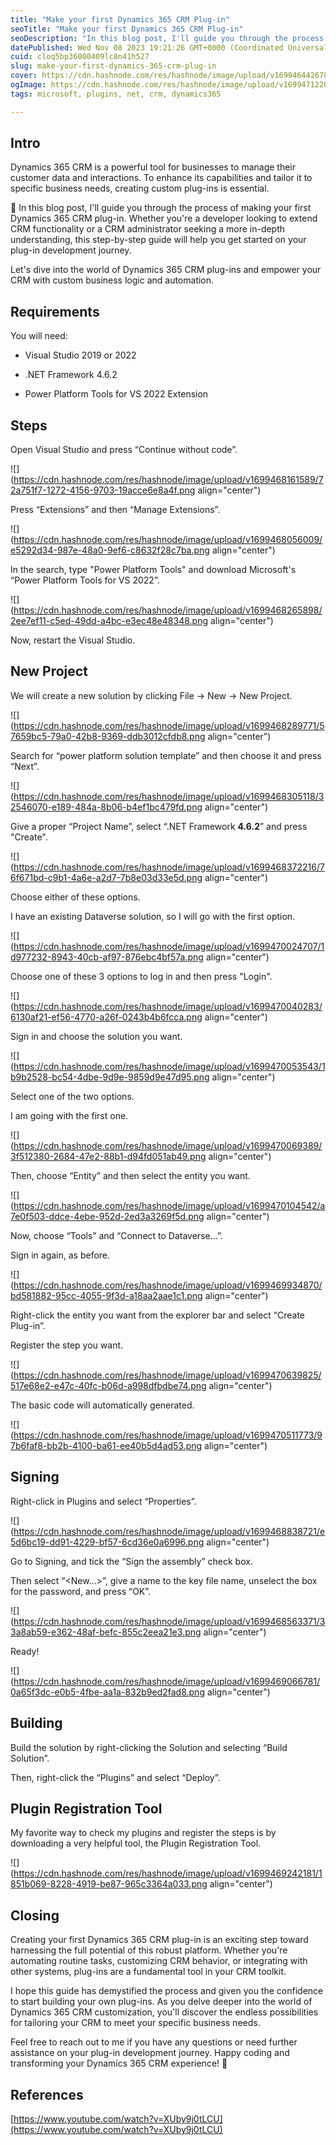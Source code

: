 ```yaml
---
title: "Make your first Dynamics 365 CRM Plug-in"
seoTitle: "Make your first Dynamics 365 CRM Plug-in"
seoDescription: "In this blog post, I'll guide you through the process of making your first Dynamics 365 CRM plug-in."
datePublished: Wed Nov 08 2023 19:21:26 GMT+0000 (Coordinated Universal Time)
cuid: cloq5bp36000409lc8n41h527
slug: make-your-first-dynamics-365-crm-plug-in
cover: https://cdn.hashnode.com/res/hashnode/image/upload/v1699464426781/80812b92-8469-44ee-9846-33d52079100f.png
ogImage: https://cdn.hashnode.com/res/hashnode/image/upload/v1699471220396/7ff72bb4-97e3-484a-8103-6c674f107ff9.png
tags: microsoft, plugins, net, crm, dynamics365

---
```


## Intro

Dynamics 365 CRM is a powerful tool for businesses to manage their customer data and interactions. To enhance its capabilities and tailor it to specific business needs, creating custom plug-ins is essential.

🧩 In this blog post, I'll guide you through the process of making your first Dynamics 365 CRM plug-in. Whether you're a developer looking to extend CRM functionality or a CRM administrator seeking a more in-depth understanding, this step-by-step guide will help you get started on your plug-in development journey.

Let's dive into the world of Dynamics 365 CRM plug-ins and empower your CRM with custom business logic and automation.

## Requirements

You will need:

* Visual Studio 2019 or 2022
    
* .NET Framework 4.6.2
    
* Power Platform Tools for VS 2022 Extension
    

## Steps

Open Visual Studio and press “Continue without code”.

![](https://cdn.hashnode.com/res/hashnode/image/upload/v1699468161589/72a751f7-1272-4156-9703-19acce6e8a4f.png align="center")

Press “Extensions” and then “Manage Extensions”.

![](https://cdn.hashnode.com/res/hashnode/image/upload/v1699468056009/e5292d34-987e-48a0-9ef6-c8632f28c7ba.png align="center")

In the search, type "Power Platform Tools" and download Microsoft's “Power Platform Tools for VS 2022”.

![](https://cdn.hashnode.com/res/hashnode/image/upload/v1699468265898/2ee7ef11-c5ed-49dd-a4bc-e3ec48e48348.png align="center")

Now, restart the Visual Studio.

## New Project

We will create a new solution by clicking File → New → New Project.

![](https://cdn.hashnode.com/res/hashnode/image/upload/v1699468289771/57659bc5-79a0-42b8-9369-ddb3012cfdb8.png align="center")

Search for “power platform solution template” and then choose it and press “Next”.

![](https://cdn.hashnode.com/res/hashnode/image/upload/v1699468305118/32546070-e189-484a-8b06-b4ef1bc479fd.png align="center")

Give a proper “Project Name”, select “.NET Framework **4.6.2**” and press "Create".

![](https://cdn.hashnode.com/res/hashnode/image/upload/v1699468372216/76f671bd-c9b1-4a6e-a2d7-7b8e03d33e5d.png align="center")

Choose either of these options.

I have an existing Dataverse solution, so I will go with the first option.

![](https://cdn.hashnode.com/res/hashnode/image/upload/v1699470024707/1d977232-8943-40cb-af97-876ebc4bf57a.png align="center")

Choose one of these 3 options to log in and then press "Login".

![](https://cdn.hashnode.com/res/hashnode/image/upload/v1699470040283/6130af21-ef56-4770-a26f-0243b4b6fcca.png align="center")

Sign in and choose the solution you want.

![](https://cdn.hashnode.com/res/hashnode/image/upload/v1699470053543/1b9b2528-bc54-4dbe-9d9e-9859d9e47d95.png align="center")

Select one of the two options.

I am going with the first one.

![](https://cdn.hashnode.com/res/hashnode/image/upload/v1699470069389/3f512380-2684-47e2-88b1-d94fd051ab49.png align="center")

Then, choose “Entity” and then select the entity you want.

![](https://cdn.hashnode.com/res/hashnode/image/upload/v1699470104542/a7e0f503-ddce-4ebe-952d-2ed3a3269f5d.png align="center")

Now, choose “Tools” and “Connect to Dataverse…”.

Sign in again, as before.

![](https://cdn.hashnode.com/res/hashnode/image/upload/v1699469934870/bd581882-95cc-4055-9f3d-a18aa2aae1c1.png align="center")

Right-click the entity you want from the explorer bar and select “Create Plug-in”.

Register the step you want.

![](https://cdn.hashnode.com/res/hashnode/image/upload/v1699470639825/517e68e2-e47c-40fc-b06d-a998dfbdbe74.png align="center")

The basic code will automatically generated.

![](https://cdn.hashnode.com/res/hashnode/image/upload/v1699470511773/97b6faf8-bb2b-4100-ba61-ee40b5d4ad53.png align="center")

## Signing

Right-click in Plugins and select “Properties”.

![](https://cdn.hashnode.com/res/hashnode/image/upload/v1699468838721/e5d6bc19-dd91-4229-bf57-6cd36e0a6996.png align="center")

Go to Signing, and tick the “Sign the assembly” check box.

Then select “&lt;New…&gt;”, give a name to the key file name, unselect the box for the password, and press “OK”.

![](https://cdn.hashnode.com/res/hashnode/image/upload/v1699468563371/33a8ab59-e362-48af-befc-855c2eea21e3.png align="center")

Ready!

![](https://cdn.hashnode.com/res/hashnode/image/upload/v1699469066781/0a65f3dc-e0b5-4fbe-aa1a-832b9ed2fad8.png align="center")

## Building

Build the solution by right-clicking the Solution and selecting “Build Solution”.

Then, right-click the “Plugins” and select “Deploy”.

## Plugin Registration Tool

My favorite way to check my plugins and register the steps is by downloading a very helpful tool, the Plugin Registration Tool.

![](https://cdn.hashnode.com/res/hashnode/image/upload/v1699469242181/1851b069-8228-4919-be87-965c3364a033.png align="center")

## Closing

Creating your first Dynamics 365 CRM plug-in is an exciting step toward harnessing the full potential of this robust platform. Whether you're automating routine tasks, customizing CRM behavior, or integrating with other systems, plug-ins are a fundamental tool in your CRM toolkit.

I hope this guide has demystified the process and given you the confidence to start building your own plug-ins. As you delve deeper into the world of Dynamics 365 CRM customization, you'll discover the endless possibilities for tailoring your CRM to meet your specific business needs.

Feel free to reach out to me if you have any questions or need further assistance on your plug-in development journey. Happy coding and transforming your Dynamics 365 CRM experience! 👋

## References

[https://www.youtube.com/watch?v=XUby9j0tLCU](https://www.youtube.com/watch?v=XUby9j0tLCU)
